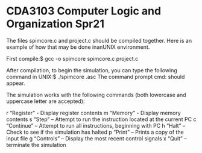 # CDA3103 Computer Logic and Organization Spr21

The files spimcore.c and project.c should be compiled together. Here is an example of how that may be done inanUNIX environment. 

First compile:$ gcc -o spimcore spimcore.c project.c

After compilation, to begin the simulation, you can type the following command in UNIX:$ ./spimcore <filename>.asc The command prompt cmd: should appear. 

The simulation works with the following commands (both lowercase and uppercase letter are accepted):

r “Register” - Display register contents
m “Memory” - Display memory contents
s “Step” – Attempt to run the instruction located at the current PC
c “Continue” – Attempt to run all instructions, beginning with PC
h “Halt” – Check to see if the simulation has halted
p “Print” – Prints a copy of the input file
g “Controls” – Display the most recent control signals
x “Quit” – terminate the simulation
